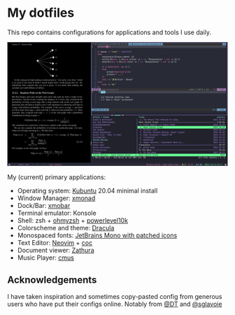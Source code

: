 # My dotfiles

This repo contains configurations for applications and tools I use daily.

![busy looking screenshot](/.config/screenshots/busy.png?raw=true)

My (current) primary applications:

* Operating system: [Kubuntu](https://kubuntu.org/) 20.04 minimal install
* Window Manager: [xmonad](https://xmonad.org/)
* Dock/Bar: [xmobar](https://hackage.haskell.org/package/xmobar)
* Terminal emulator: Konsole
* Shell: zsh + [ohmyzsh](https://github.com/ohmyzsh/ohmyzsh) + [powerlevel10k](https://github.com/romkatv/powerlevel10k)
* Colorscheme and theme: [Dracula](https://draculatheme.com)
* Monospaced fonts: [JetBrains Mono with patched icons](https://github.com/ryanoasis/nerd-fonts)
* Text Editor: [Neovim](https://neovim.io) + [coc](https://github.com/neoclide/coc.nvim)
* Document viewer: [Zathura](https://pwmt.org/projects/zathura/)
* Music Player: [cmus](https://github.com/cmus/cmus)

## Acknowledgements
I have taken inspiration and sometimes copy-pasted config from generous users who have put their configs online. Notably from [@DT](https://gitlab.com/dwt1/dotfiles) and [@sglavoie](https://github.com/sglavoie/dotfiles)
